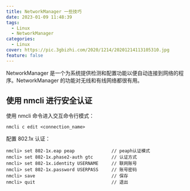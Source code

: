 ```yaml
---
title: NetworkManager 一些技巧
date: 2023-01-09 11:48:39
tags:
  - Linux
  - NetworkManager
categories:
  - Linux
cover: https://pic.3gbizhi.com/2020/1214/20201214113105310.jpg
feature: false
---
```


NetworkManager 是一个为系统提供检测和配置功能以便自动连接到网络的程序。NetworkManager 的功能对无线和有线网络都很有用。

## 使用 nmcli 进行安全认证

使用 nmcli 命令进入交互命令行模式：

```shell
nmcli c edit <connection_name>
```

配置 802.1x 认证：

```shell
nmcli> set 802-1x.eap peap              // peaph认证模式
nmcli> set 802-1x.phase2-auth gtc       // 认证方式
nmcli> set 802-1x.identity USERNAME     // 联网账号
nmcli> set 802-1x.password USERPASS     // 账号密码
nmcli> save                             // 保存
nmcli> quit                             // 退出
```

